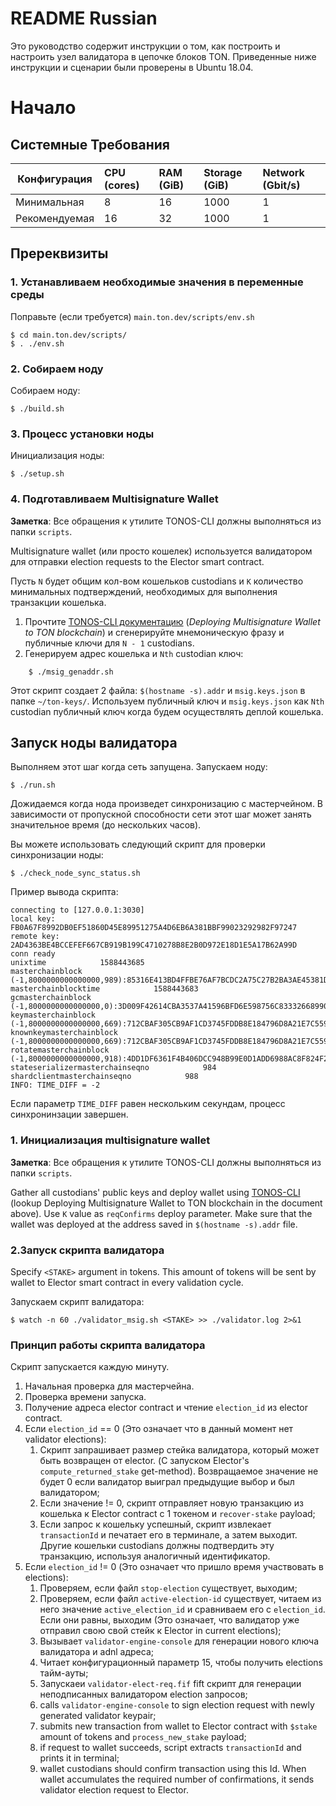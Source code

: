 # README Russian

Это руководство содержит инструкции о том, как построить и настроить узел валидатора в цепочке блоков TON. Приведенные ниже инструкции и сценарии были проверены в Ubuntu 18.04.
# Начало

## Системные Требования
| Конфигурация | CPU (cores) | RAM (GiB) | Storage (GiB) | Network (Gbit/s)|
|---|:---|:---|:---|:---|
| Минимальная |8|16|1000|1|
| Рекомендуемая |16|32|1000|1| 
## Пререквизиты
### 1. Устанавливаем необходимые значения в переменные среды
Поправьте (если требуется) `main.ton.dev/scripts/env.sh`
    
    $ cd main.ton.dev/scripts/
    $ . ./env.sh 
### 2. Собираем ноду
Собираем ноду:

    $ ./build.sh
### 3. Процесс установки ноды
Инициализация ноды:

    $ ./setup.sh
### 4. Подготавливаем Multisignature Wallet
**Заметка**: Все обращения к утилите TONOS-CLI должны выполняться из папки `scripts`.

Multisignature wallet (или просто кошелек) используется валидатором для отправки election requests to the Elector smart contract.

Пусть `N` будет общим кол-вом кошельков custodians и `K` количество минимальных подтверждений, необходимых для выполнения транзакции кошелька.

1. Прочтите [TONOS-CLI документацию](https://docs.ton.dev/86757ecb2/v/0/p/94921e-running-tonos-cli-with-tails-os-and-working-with-multisignature-wallet) (*Deploying Multisignature Wallet to TON blockchain*) и сгенерируйте мнемоническую фразу и публичные ключи для `N - 1` custodians.
2. Генерируем адрес кошелька и `Nth` custodian ключ:
```
    $ ./msig_genaddr.sh
```
Этот скрипт создает 2 файла: `$(hostname -s).addr` и `msig.keys.json` в папке `~/ton-keys/`. 
Используем публичный ключ и `msig.keys.json` как `Nth` custodian публичный ключ когда будем осуществлять деплой кошелька.

## Запуск ноды валидатора
Выполняем этот шаг когда сеть запущена.
Запускаем ноду:

    $ ./run.sh
  
Дожидаемся когда нода произведет синхронизацию с мастерчейном. В зависимости от пропускной способности сети этот шаг может занять значительное время (до нескольких часов).

Вы можете использовать следующий скрипт для проверки синхронизации ноды:

    $ ./check_node_sync_status.sh

Пример вывода скрипта:
```
connecting to [127.0.0.1:3030]
local key: FB0A67F8992DB0EF51860D45E89951275A4D6EB6A381BBF99023292982F97247
remote key: 2AD4363BE4BCCEFEF667CB919B199C4710278B8E2B0D972E18D1E5A17B62A99D
conn ready
unixtime            1588443685
masterchainblock            (-1,8000000000000000,989):85316E413BD4FFBE76AF7BCDC2A75C27B2BA3AE45381D0CE7B5684949447DF07:6D975F062203F2A2F913FC528387036F47B27AB156B76E4127C186E32A6ED9C3
masterchainblocktime            1588443683
gcmasterchainblock            (-1,8000000000000000,0):3D009F42614CBA3537A41596BFD6E598756C83332668990C914D67A3B137D37D:40D1F2B2588A6A00D8AB05C8C1E944E42B172B5C111867B70DBC41009EE10C55
keymasterchainblock            (-1,8000000000000000,669):712CBAF305CB9AF1CD3745FDDB8E184796D8A21E7C559A42EB6B68D8B2F2FF89:3B03B9075B20BD1E6111492C41756F337FF649C6C89B9F87D446FAC47DCFD2BB
knownkeymasterchainblock            (-1,8000000000000000,669):712CBAF305CB9AF1CD3745FDDB8E184796D8A21E7C559A42EB6B68D8B2F2FF89:3B03B9075B20BD1E6111492C41756F337FF649C6C89B9F87D446FAC47DCFD2BB
rotatemasterchainblock            (-1,8000000000000000,918):4DD1DF6361F4B406DCC948B99E0D1ADD6988AC8F824F2E1B263CFED2AD46742E:12A8599C16C5EF1B09713F7EC91E2F765E97545F046FE6871DCD0C82E0377036
stateserializermasterchainseqno            984
shardclientmasterchainseqno            988
INFO: TIME_DIFF = -2
```
Если параметр `TIME_DIFF` равен нескольким секундам, процесс синхронинзации завершен.

### 1. Инициализация multisignature wallet

**Заметка**: Все обращения к утилите TONOS-CLI должны выполняться из папки `scripts`.


Gather all custodians' public keys and deploy wallet using [TONOS-CLI](https://docs.ton.dev/86757ecb2/v/0/p/94921e-running-tonos-cli-with-tails-os-and-working-with-multisignature-wallet) (lookup Deploying Multisignature Wallet to TON blockchain in the document above). Use `K` value as `reqConfirms` deploy parameter.
Make sure that the wallet was deployed at the address saved in `$(hostname -s).addr` file.


### 2.Запуск скрипта валидатора

Specify `<STAKE>` argument in tokens. This amount of tokens will be sent by wallet to Elector smart contract in every validation cycle.

Запускаем скрипт валидатора:

    $ watch -n 60 ./validator_msig.sh <STAKE> >> ./validator.log 2>&1

### Принцип работы скрипта валидатора

Скрипт запускается каждую минуту.

1. Начальная проверка для мастерчейна.
2. Проверка времени запуска.
3. Получение адреса elector contract и чтение `election_id` из elector contract.
4. Если `election_id` == 0 (Это означает что в данный момент нет validator elections):
    1. Скрипт запрашивает размер стейка валидатора, который может быть возвращен от elector. (С запуском Elector's `compute_returned_stake` get-method). Возвращаемое значение не будет 0 если валидатор выиграл предыдущие выбор и был валидатором;
    2. Если значение != 0, скрипт отправляет новую транзакцию из кошелька к Elector contract с 1 токеном и `recover-stake` payload;
    3. Если запрос к кошельку успешный, скрипт извлекает `transactionId` и печатает его в терминале, а затем выходит. Другие кошельки custodians должны подтвердить эту транзакцию, используя аналогичный идентификатор.
5. Если `election_id` != 0 (Это означает что пришло время участвовать в elections):
    1. Проверяем, если файл `stop-election` существует, выходим;
    2. Проверяем, если файл `active-election-id` существует, читаем из него значение `active_election_id` и сравниваем его с `election_id`. Если они равны, выходим (Это означает, что валидатор уже отправил свою свой стейк к Elector in current elections);
    3. Вызывает `validator-engine-console` для генерации нового ключа валидатора и adnl адреса;
    4. Читает конфигурационный параметр 15, чтобы получить elections тайм-ауты;
    5. Запускаеи `validator-elect-req.fif` fift скрипт для генерации неподписанных валидатором election запросов;
    6. calls `validator-engine-console` to sign election request with newly generated validator keypair;
    7. submits new transaction from wallet to Elector contract with `$stake` amount of tokens and `process_new_stake` payload;
    8. if request to wallet succeeds, script extracts `transactionId` and prints it in terminal;
    9. wallet custodians should confirm transaction using this Id. When wallet accumulates the required number of confirmations, it sends validator election request to Elector.



